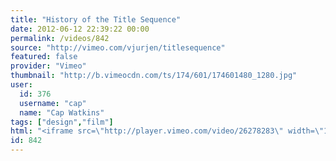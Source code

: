 ```yaml
---
title: "History of the Title Sequence"
date: 2012-06-12 22:39:22 00:00
permalink: /videos/842
source: "http://vimeo.com/vjurjen/titlesequence"
featured: false
provider: "Vimeo"
thumbnail: "http://b.vimeocdn.com/ts/174/601/174601480_1280.jpg"
user:
  id: 376
  username: "cap"
  name: "Cap Watkins"
tags: ["design","film"]
html: "<iframe src=\"http://player.vimeo.com/video/26278283\" width=\"1280\" height=\"544\" frameborder=\"0\" webkitAllowFullScreen mozallowfullscreen allowFullScreen></iframe>"
id: 842
---
```


